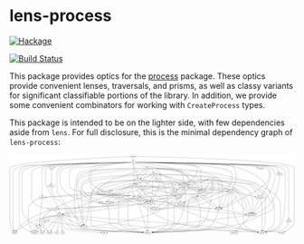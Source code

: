 
# lens-process

[![Hackage](https://img.shields.io/hackage/v/lens-process.svg)](https://hackage.haskell.org/package/lens-process)

[![Build Status](https://travis-ci.org/emilypi/lens-process.svg?branch=master)](https://travis-ci.org/emilypi/lens-process)


This package provides optics for the [process](https://hackage.haskell.org/package/process) package. These optics provide convenient lenses, traversals, and prisms, as well as classy variants for significant classifiable portions of the library. In addition, we provide some convenient combinators for working with `CreateProcess` types.

This package is intended to be on the lighter side, with few dependencies aside from `lens`. For full disclosure, this is the minimal dependency graph of `lens-process`:

![lens-process dependencies](dependencies.png)

